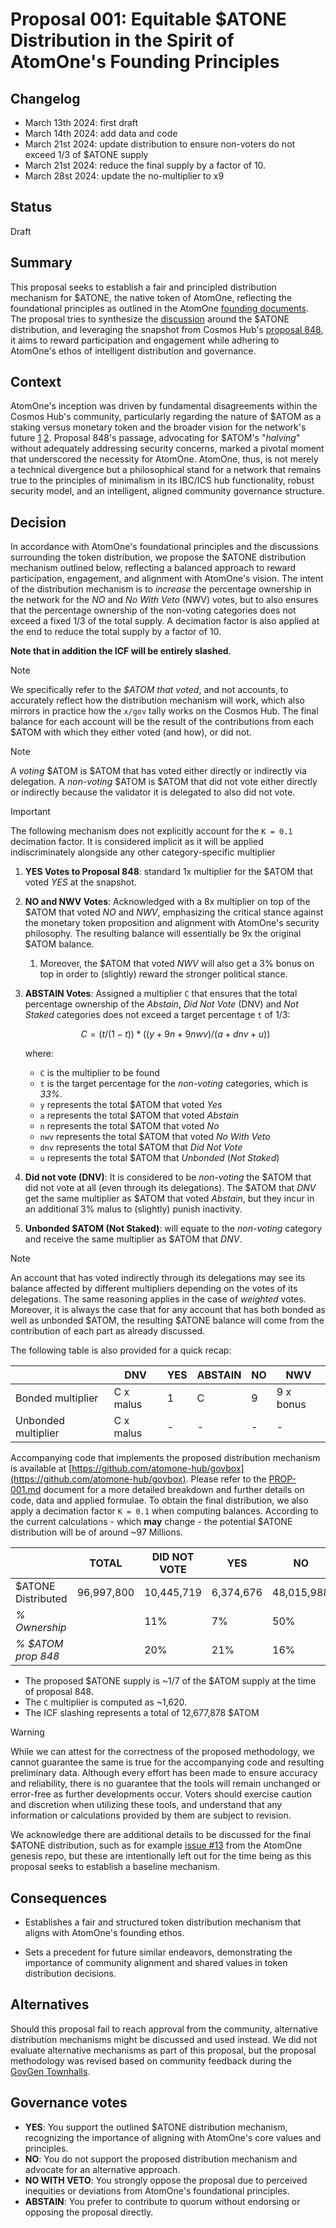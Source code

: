 # Proposal 001: Equitable $ATONE Distribution in the Spirit of AtomOne's Founding Principles

## Changelog

* March 13th 2024: first draft
* March 14th 2024: add data and code
* March 21st 2024: update distribution to ensure non-voters do not exceed 1/3 of $ATONE supply
* March 21st 2024: reduce the final supply by a factor of 10.
* March 28st 2024: update the no-multiplier to x9

## Status

Draft

## Summary

This proposal seeks to establish a fair and principled distribution mechanism for
$ATONE, the native token of  AtomOne, reflecting the foundational principles as
outlined in the AtomOne [founding documents](https://github.com/atomone-hub/genesis).
The proposal tries to synthesize the [discussion](https://github.com/atomone-hub/genesis/issues/12)
around the $ATONE distribution, and leveraging the snapshot from Cosmos Hub's
[proposal 848](https://www.mintscan.io/cosmos/proposals/848), it aims to reward
participation and engagement while adhering to AtomOne's ethos of intelligent
distribution and governance.

## Context

AtomOne's inception was driven by fundamental disagreements within the Cosmos
Hub's community, particularly regarding the nature of $ATOM as a staking versus
monetary token and the broader vision for the network's future
[1](https://github.com/atomone-hub/genesis/blob/main/README.md)
[2](https://github.com/atomone-hub/genesis/blob/main/STAKING_VS_MONEY.md).
Proposal 848's passage, advocating for $ATOM's "*halving*" without adequately
addressing security concerns, marked a pivotal moment that underscored the
necessity for AtomOne. AtomOne, thus, is not merely a technical divergence but
a philosophical stand for a network that remains true to the principles of
minimalism in its IBC/ICS hub functionality, robust security model, and an
intelligent, aligned community governance structure.

## Decision

In accordance with AtomOne's foundational principles and the discussions
surrounding the token distribution, we propose the $ATONE distribution mechanism
outlined below, reflecting a balanced approach to reward participation,
engagement, and alignment with AtomOne's vision. The intent of the distribution
mechanism is to *increase* the percentage ownership in the network for the *NO*
and *No With Veto* (NWV) votes, but to also ensures that the percentage 
ownership of the non-voting categories does not exceed a fixed 1/3 of the total
supply. A decimation factor is also applied at the end to reduce the total
supply by a factor of 10.

**Note that in addition the ICF will be entirely slashed**.

> [!NOTE]
> We specifically refer to the *$ATOM that voted*, and not accounts, to 
> accurately reflect how the distribution mechanism will work, which also
> mirrors in practice how the `x/gov` tally works on the Cosmos Hub.
> The final balance for each account will be the result of the contributions
> from each $ATOM with which they either voted (and how), or did not.

> [!NOTE]
> A *voting* $ATOM is $ATOM that has voted either directly or indirectly via 
> delegation.
> A *non-voting* $ATOM is $ATOM that did not vote either directly or indirectly
> because the validator it is delegated to also did not vote.

> [!IMPORTANT]
> The following mechanism does not explicitly account for the `K = 0.1`
> decimation factor. It is considered implicit as it will be applied
> indiscriminately alongside any other category-specific multiplier

1. **YES Votes to Proposal 848**: standard 1x multiplier for the $ATOM that
   voted *YES* at the snapshot.

2. **NO and NWV Votes**: Acknowledged with a 8x multiplier on top of the $ATOM
   that voted *NO* and *NWV*, emphasizing the critical stance against the
   monetary token proposition and alignment with AtomOne's security philosophy.
   The resulting balance will essentially be 9x the original $ATOM balance.

   1. Moreover, the $ATOM that voted *NWV* will also get a 3% bonus on top in
   order to (slightly) reward the stronger political stance.

3. **ABSTAIN Votes**: Assigned a multiplier `C` that ensures that the total
   percentage ownership of the *Abstain*, *Did Not Vote* (DNV) and *Not Staked*
   categories does not exceed a target percentage `t` of 1/3:
   ```math
   C = (t / (1 - t)) * ((y + 9n + 9nwv) / (a + dnv + u))
   ```
   where:
   - `C` is the multiplier to be found
   - `t` is the target percentage for the *non-voting* categories, which is *33%*.
   - `y` represents the total $ATOM that voted *Yes*
   - `a` represents the total $ATOM that voted *Abstain*
   - `n` represents the total $ATOM that voted *No*
   - `nwv` represents the total $ATOM that voted *No With Veto*
   - `dnv` represents the total $ATOM that *Did Not Vote*
   - `u` represents the total $ATOM that *Unbonded* (*Not Staked*)

4. **Did not vote (DNV)**: It is considered to be *non-voting* the $ATOM that
   did not vote at all (even through its delegations). The $ATOM that *DNV* get
   the same multiplier as $ATOM that voted *Abstain*, but they incur in an
   additional 3% malus to (slightly) punish inactivity.

5. **Unbonded $ATOM (Not Staked)**: will equate to the *non-voting* category and
   receive the same multiplier as $ATOM that *DNV*.

> [!NOTE]
> An account that has voted indirectly through its delegations may see its
> balance affected by different multipliers depending on the votes of its
> delegations.
> The same reasoning applies in the case of *weighted* votes.
> Moreover, it is always the case that for any account that has both bonded as
> well as unbonded $ATOM, the resulting $ATONE balance will come from the
> contribution of each part as already discussed.

The following table is also provided for a quick recap:

|                     |  DNV      | YES | ABSTAIN | NO |    NWV    |
|---------------------|-----------|-----|---------|----|-----------|
| Bonded multiplier   | C x malus |  1  |    C    | 9  | 9 x bonus |
| Unbonded multiplier | C x malus |  -  |    -    | -  |     -     |

Accompanying code that implements the proposed distribution mechanism is
available at [https://github.com/atomone-hub/govbox](https://github.com/atomone-hub/govbox). Please refer to the 
[PROP-001.md](https://github.com/atomone-hub/govbox/blob/master/PROP-001.md)
document for a more detailed breakdown and further details on code, data and
applied formulae.
To obtain the final distribution, we also apply a decimation factor `K = 0.1`
when computing balances.
According to the current calculations - which **may** change - the potential
$ATONE distribution will be of around ~97 Millions.

|                    |   TOTAL    | DID NOT VOTE |    YES    |     NO     | NOWITHVETO |  ABSTAIN  | NOT STAKED |
|--------------------|------------|--------------|-----------|------------|------------|-----------|------------|
| $ATONE Distributed | 96,997,800 |   10,445,719 | 6,374,676 | 48,015,988 | 10,780,005 | 5,672,466 | 15,708,946 |
| *% Ownership*      |            | 11%          | 7%        | 50%        | 11%        | 6%        | 16%        |
| *% $ATOM prop 848* |            | 20%          | 21%       | 16%        | 3%         | 10%       | 30%        |

- The proposed $ATONE supply is ~1/7 of the $ATOM supply at the time of proposal 848.
- The `C` multiplier is computed as ~1,620.
- The ICF slashing represents a total of 12,677,878 $ATOM

> [!WARNING]
> While we can attest for the correctness of the proposed methodology, we
> cannot guarantee the same is true for the accompanying code and resulting 
> preliminary data. Although every effort has been made to ensure accuracy and
> reliability, there is no guarantee that the tools will remain unchanged or
> error-free as further developments occur. Voters should exercise caution and
> discretion when utilizing these tools, and understand that any information or
> calculations provided by them are subject to revision.

We acknowledge there are additional details to be discussed for the final $ATONE
distribution, such as for example [issue #13](https://github.com/atomone-hub/genesis/issues/13)
from the AtomOne genesis repo, but these are intentionally left out for the time
being as this proposal seeks to establish a baseline mechanism.

## Consequences

* Establishes a fair and structured token distribution mechanism that aligns 
  with AtomOne's founding ethos.

* Sets a precedent for future similar endeavors, demonstrating the importance 
  of community alignment and shared values in token distribution decisions.

## Alternatives

Should this proposal fail to reach approval from the community, alternative
distribution mechanisms might be discussed and used instead. We did not evaluate
alternative mechanisms as part of this proposal, but the proposal methodology
was revised based on community feedback during the
[GovGen Townhalls](https://github.com/atomone-hub/genesis/tree/main/GovGen_Townhalls).

## Governance votes

* **YES**: You support the outlined $ATONE distribution mechanism, recognizing
           the importance of aligning with AtomOne's core values and principles.
* **NO**: You do not support the proposed distribution mechanism and advocate for
          an alternative approach.
* **NO WITH VETO**: You strongly oppose the proposal due to perceived inequities
                    or deviations from AtomOne's foundational principles.
* **ABSTAIN**: You prefer to contribute to quorum without endorsing or opposing
  the proposal directly.
